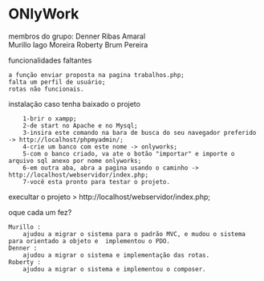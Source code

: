 # ONlyWork
membros do grupo: 
	Denner Ribas Amaral  
	Murillo Iago Moreira
	Roberty Brum Pereira


funcionalidades faltantes

	a função enviar proposta na pagina trabalhos.php;
	falta um perfil de usuário;
	rotas não funcionais.

instalação caso tenha baixado o projeto

		1-brir o xampp;
		2-de start no Apache e no Mysql;
		3-insira este comando na bara de busca do seu navegador preferido -> http://localhost/phpmyadmin/;
		4-crie um banco com este nome -> onlyworks;
		5-com o banco criado, va ate o botão "importar" e importe o arquivo sql anexo por nome onlyworks;
		6-em outra aba, abra a pagina usando o caminho -> http://localhost/webservidor/index.php;
		7-você esta pronto para testar o projeto.
execultar o projeto
	> http://localhost/webservidor/index.php;
	
oque cada um fez?

	Murillo :
		ajudou a migrar o sistema para o padrão MVC, e mudou o sistema para orientado a objeto e  implementou o PDO.
	Denner : 
		ajudou a migrar o sistema e implementação das rotas. 
	Roberty : 
		ajudou a migrar o sistema e implementou o composer.

